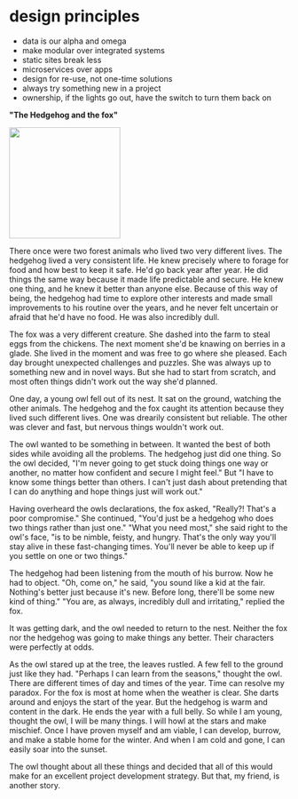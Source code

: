 # design principles
- data is our alpha and omega
- make modular over integrated systems
- static sites break less  
- microservices over apps
- design for re-use, not one-time solutions 
- always try something new in a project
- ownership, if the lights go out, have the switch to turn them back on


**"The Hedgehog and the fox"**

<img width="200" src="/style-guide/assets/hedgehog-fox.png" />

There once were two forest animals who lived two very different lives. The hedgehog lived a very consistent life. He knew precisely where to forage for food and how best to keep it safe. He'd go back year after year. He did things the same way because it made life predictable and secure. He knew one thing, and he knew it better than anyone else. Because of this way of being, the hedgehog had time to explore other interests and made small improvements to his routine over the years, and he never felt uncertain or afraid that he'd have no food. He was also incredibly dull.  

The fox was a very different creature. She dashed into the farm to steal eggs from the chickens. The next moment she'd be knawing on berries in a glade. She lived in the moment and was free to go where she pleased. Each day brought unexpected challenges and puzzles. She was always up to something new and in novel ways. But she had to start from scratch, and most often things didn't work out the way she'd planned. 

One day, a young owl fell out of its nest. It sat on the ground, watching the other animals. The hedgehog and the fox caught its attention because they lived such different lives. One was drearily consistent but reliable. The other was clever and fast, but nervous things wouldn't work out.

The owl wanted to be something in between. It wanted the best of both sides while avoiding all the problems. The hedgehog just did one thing. So the owl decided, "I'm never going to get stuck doing things one way or another, no matter how confident and secure I might feel." But "I have to know some things better than others. I can't just dash about pretending that I can do anything and hope things just will work out."

Having overheard the owls declarations, the fox asked, "Really?! That's a poor compromise." She continued, "You'd just be a hedgehog who does two things rather than just one." "What you need most," she said right to the owl's face, "is to be nimble, feisty, and hungry. That's the only way you'll stay alive in these fast-changing times. You'll never be able to keep up if you settle on one or two things."

The hedgehog had been listening from the mouth of his burrow. Now he had to object. "Oh, come on," he said, "you sound like a kid at the fair. Nothing's better just because it's new. Before long, there'll be some new kind of thing."  "You are, as always, incredibly dull and irritating," replied the fox.   

It was getting dark, and the owl needed to return to the nest. Neither the fox nor the hedgehog was going to make things any better. Their characters were perfectly at odds.   

As the owl stared up at the tree, the leaves rustled. A few fell to the ground just like they had. "Perhaps I can learn from the seasons," thought the owl. There are different times of day and times of the year. Time can resolve my paradox. For the fox is most at home when the weather is clear. She darts around and enjoys the start of the year. But the hedgehog is warm and content in the dark. He ends the year with a full belly. So while I am young, thought the owl, I will be many things. I will howl at the stars and make mischief. Once I have proven myself and am viable, I can develop, burrow, and make a stable home for the winter. And when I am cold and gone, I can easily soar into the sunset.   

The owl thought about all these things and decided that all of this would make for an excellent project development strategy. But that, my friend, is another story. 
